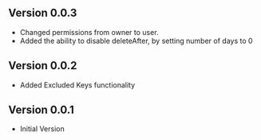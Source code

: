 ## Version 0.0.3
- Changed permissions from owner to user.
- Added the ability to disable deleteAfter, by setting number of days to 0
## Version 0.0.2
- Added Excluded Keys functionality
## Version 0.0.1
- Initial Version